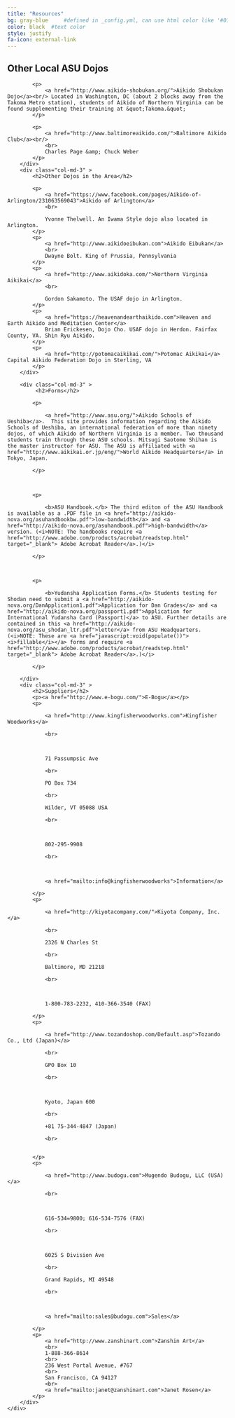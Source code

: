 ```yaml
---
title: "Resources"
bg: gray-blue     #defined in _config.yml, can use html color like '#010101'
color: black  #text color
style: justify
fa-icon: external-link
---
```

<div class="container">
    <div class="row">
        <div class="col-md-3" >
            <h2>Other Local ASU Dojos</h2>

            <p>
                <a href="http://www.aikido-shobukan.org/">Aikido Shobukan Dojo</a><br/> Located in Washington, DC (about 2 blocks away from the Takoma Metro station), students of Aikido of Northern Virginia can be found supplementing their training at &quot;Takoma.&quot;
            </p>

            <p>
                <a href="http://www.baltimoreaikido.com/">Baltimore Aikido Club</a><br/>
                <br>
                Charles Page &amp; Chuck Weber
            </p>
        </div>
        <div class="col-md-3" >
            <h2>Other Dojos in the Area</h2>

            <p>
                <a href="https://www.facebook.com/pages/Aikido-of-Arlington/231063569043">Aikido of Arlington</a>
                <br>

                Yvonne Thelwell. An Iwama Style dojo also located in Arlington.
            </p>
            <p>
                <a href="http://www.aikidoeibukan.com">Aikido Eibukan</a>
                <br>
                Dwayne Bolt. King of Prussia, Pennsylvania
            </p>
            <p>
                <a href="http://www.aikidoka.com/">Northern Virginia Aikikai</a>
                <br>

                Gordon Sakamoto. The USAF dojo in Arlington.
            </p>
            <p>
                <a href="https://heavenandearthaikido.com">Heaven and Earth Aikido and Meditation Center</a>
                Brian Erickesen, Dojo Cho. USAF dojo in Herdon. Fairfax County, VA. Shin Ryu Aikido.
            </p>
            <p>
                <a href="http://potomacaikikai.com/">Potomac Aikikai</a> Capital Aikido Federation Dojo in Sterling, VA
            </p>
        </div>
        
        <div class="col-md-3" >
             <h2>Forms</h2>

            <p>

                <a href="http://www.asu.org/">Aikido Schools of Ueshiba</a>.  This site provides information regarding the Aikido Schools of Ueshiba, an international federation of more than ninety dojos, of which Aikido of Northern Virginia is a member. Two thousand students train through these ASU schools. Mitsugi Saotome Shihan is the master instructor for ASU. The ASU is affiliated with <a href="http://www.aikikai.or.jp/eng/">World Aikido Headquarters</a> in Tokyo, Japan.

            </p>



            <p>

                <b>ASU Handbook.</b> The third editon of the ASU Handbook is available as a .PDF file in <a href="http://aikido-nova.org/asuhandbookbw.pdf">low-bandwidth</a> and <a href="http://aikido-nova.org/asuhandbook.pdf">high-bandwidth</a> version. (<i>NOTE: The handbooks require <a href="http://www.adobe.com/products/acrobat/readstep.html" target="_blank"> Adobe Acrobat Reader</a>.)</i>

            </p>



            <p>

                <b>Yudansha Application Forms.</b> Students testing for Shodan need to submit a <a href="http://aikido-nova.org/DanApplication1.pdf">Application for Dan Grades</a> and <a href="http://aikido-nova.org/passport1.pdf">Application for International Yudansha Card (Passport)</a> to ASU. Further details are contained in this <a href="http://aikido-nova.org/asu_shodan_ltr.pdf">letter</a> from ASU Headquarters. (<i>NOTE: These are <a href="javascript:void(populate())"><i>fillable</i></a> forms and require <a href="http://www.adobe.com/products/acrobat/readstep.html" target="_blank"> Adobe Acrobat Reader</a>.)</i>

            </p>

        </div>
        <div class="col-md-3" >
            <h2>Suppliers</h2>
            <p><a href="http://www.e-bogu.com/">E-Bogu</a></p>
            <p>

                <a href="http://www.kingfisherwoodworks.com">Kingfisher Woodworks</a>

                <br>



                71 Passumpsic Ave

                <br>

                PO Box 734

                <br>

                Wilder, VT 05088 USA

                <br>



                802-295-9908

                <br>



                <a href="mailto:info@kingfisherwoodworks">Information</a>

            </p>
            <p>

                <a href="http://kiyotacompany.com/">Kiyota Company, Inc.</a>

                <br>

                2326 N Charles St

                <br>

                Baltimore, MD 21218

                <br>



                1-800-783-2232, 410-366-3540 (FAX)

            </p>
            <p>

                <a href="http://www.tozandoshop.com/Default.asp">Tozando Co., Ltd (Japan)</a>

                <br>

                GPO Box 10

                <br>



                Kyoto, Japan 600

                <br>

                +81 75-344-4847 (Japan)

                <br>


            </p>
            <p>

                <a href="http://www.budogu.com">Mugendo Budogu, LLC (USA)</a>

                <br>



                616-534=9800; 616-534-7576 (FAX)

                <br>



                6025 S Division Ave

                <br>

                Grand Rapids, MI 49548

                <br>



                <a href="mailto:sales@budogu.com">Sales</a>

            </p>
            <p>
                <a href="http://www.zanshinart.com">Zanshin Art</a>
                <br>
                1-888-366-8614
                <br>
                236 West Portal Avenue, #767
                <br>
                San Francisco, CA 94127
                <br>
                <a href="mailto:janet@zanshinart.com">Janet Rosen</a>
            </p>
        </div>
    </div>
</div>